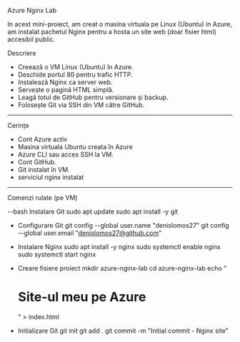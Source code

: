 Azure Nginx Lab

In acest mini-proiect, am creat o masina virtuala pe Linux (Ubuntu) in Azure, am instalat pachetul Nginx pentru a hosta un site web (doar fisier html) accesibil public.


Descriere

- Creează o VM Linux (Ubuntu) în Azure.
- Deschide portul 80 pentru trafic HTTP.
- Instalează Nginx ca server web.
- Servește o pagină HTML simplă.
- Leagă totul de GitHub pentru versionare și backup.
- Folosește Git via SSH din VM către GitHub.

---
Cerințe

- Cont Azure activ
- Masina virtuala Ubuntu creata în Azure
- Azure CLI sau acces SSH la VM.
- Cont GitHub.
- Git instalat în VM.
- serviciul nginx instalat

---

Comenzi rulate (pe VM)

--bash
 Instalare Git
sudo apt update
sudo apt install -y git

- Configurare Git
git config --global user.name "denislomos27"
git config --global user.email "denislomos27@github.com"

- Instalare Nginx
sudo apt install -y nginx
sudo systemctl enable nginx
sudo systemctl start nginx

- Creare fisiere proiect
mkdir azure-nginx-lab
cd azure-nginx-lab
echo "<h1>Site-ul meu pe Azure</h1>" > index.html

- Initializare Git
git init
git add .
git commit -m "Initial commit - Nginx site"
